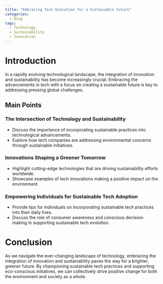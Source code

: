 ```yaml
---
title: "Embracing Tech Evolution for a Sustainable Future"
categories:
  - Blog
tags:
  - Technology
  - Sustainability
  - Innovation
---
```


# Introduction
In a rapidly evolving technological landscape, the integration of innovation and sustainability has become increasingly crucial. Embracing the advancements in tech with a focus on creating a sustainable future is key to addressing pressing global challenges.

## Main Points
### The Intersection of Technology and Sustainability
- Discuss the importance of incorporating sustainable practices into technological advancements.
- Explore how tech companies are addressing environmental concerns through sustainable initiatives.

### Innovations Shaping a Greener Tomorrow
- Highlight cutting-edge technologies that are driving sustainability efforts worldwide.
- Showcase examples of tech innovations making a positive impact on the environment.

### Empowering Individuals for Sustainable Tech Adoption
- Provide tips for individuals on incorporating sustainable tech practices into their daily lives.
- Discuss the role of consumer awareness and conscious decision-making in supporting sustainable tech evolution.

# Conclusion
As we navigate the ever-changing landscape of technology, embracing the integration of innovation and sustainability paves the way for a brighter, greener future. By championing sustainable tech practices and supporting eco-conscious initiatives, we can collectively drive positive change for both the environment and society as a whole.